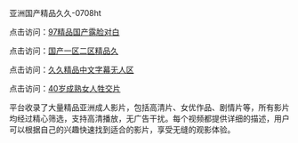 亚洲国产精品久久-0708ht

点击访问：<a href="https://heiliaoxwd5i8.pages.dev">97精品国产露脸对白</a>

点击访问：<a href="https://heiliaowzu4ur.pages.dev">国产一区二区精品久</a>

点击访问：<a href="https://heiliaozj3tjd.pages.dev">久久精品中文字幕无人区</a>

点击访问：<a href="https://heiliaoe8ajia.pages.dev">40岁成熟女人牲交片</a>

平台收录了大量精品亚洲成人影片，包括高清片、女优作品、剧情片等，所有影片均经过精心筛选，支持高清播放，无广告干扰。每个视频都提供详细的描述，用户可以根据自己的兴趣快速找到适合的影片，享受无缝的观影体验。

<span style="display:none;">[Canonical link](https://github.com/ha20250708/ha7 ）</span>
